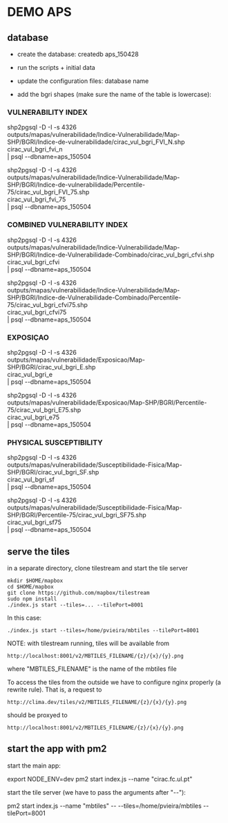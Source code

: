 # DEMO APS

## database
  - create the database: 
      createdb aps_150428

  - run the scripts + initial data

  - update the configuration files: database name

  - add the bgri shapes (make sure the name of the table is lowercase):

### VULNERABILITY INDEX

shp2pgsql -D -I -s 4326 \
outputs/mapas/vulnerabilidade/Indice-Vulnerabilidade/Map-SHP/BGRI/Indice-de-vulnerabilidade/cirac_vul_bgri_FVI_N.shp \
cirac_vul_bgri_fvi_n \
 |  psql --dbname=aps_150504


shp2pgsql -D -I -s 4326 \
outputs/mapas/vulnerabilidade/Indice-Vulnerabilidade/Map-SHP/BGRI/Indice-de-vulnerabilidade/Percentile-75/cirac_vul_bgri_FVI_75.shp \
cirac_vul_bgri_fvi_75 \
 |  psql --dbname=aps_150504



### COMBINED VULNERABILITY INDEX


shp2pgsql -D -I -s 4326 \
outputs/mapas/vulnerabilidade/Indice-Vulnerabilidade/Map-SHP/BGRI/Indice-de-Vulnerabilidade-Combinado/cirac_vul_bgri_cfvi.shp \
cirac_vul_bgri_cfvi \
 |  psql --dbname=aps_150504


shp2pgsql -D -I -s 4326 \
outputs/mapas/vulnerabilidade/Indice-Vulnerabilidade/Map-SHP/BGRI/Indice-de-Vulnerabilidade-Combinado/Percentile-75/cirac_vul_bgri_cfvi75.shp \
cirac_vul_bgri_cfvi75 \
 |  psql --dbname=aps_150504




### EXPOSIÇAO

shp2pgsql -D -I -s 4326 \
outputs/mapas/vulnerabilidade/Exposicao/Map-SHP/BGRI/cirac_vul_bgri_E.shp \
cirac_vul_bgri_e \
 |  psql --dbname=aps_150504


shp2pgsql -D -I -s 4326 \
outputs/mapas/vulnerabilidade/Exposicao/Map-SHP/BGRI/Percentile-75/cirac_vul_bgri_E75.shp \
cirac_vul_bgri_e75 \
 |  psql --dbname=aps_150504




### PHYSICAL SUSCEPTIBILITY


shp2pgsql -D -I -s 4326 \
outputs/mapas/vulnerabilidade/Susceptibilidade-Fisica/Map-SHP/BGRI/cirac_vul_bgri_SF.shp \
cirac_vul_bgri_sf \
 |  psql --dbname=aps_150504


shp2pgsql -D -I -s 4326 \
outputs/mapas/vulnerabilidade/Susceptibilidade-Fisica/Map-SHP/BGRI/Percentile-75/cirac_vul_bgri_SF75.shp \
cirac_vul_bgri_sf75 \
 |  psql --dbname=aps_150504





## serve the tiles

in a separate directory, clone tilestream and start the tile server

    mkdir $HOME/mapbox
    cd $HOME/mapbox
    git clone https://github.com/mapbox/tilestream
    sudo npm install
    ./index.js start --tiles=... --tilePort=8001

In this case:

    ./index.js start --tiles=/home/pvieira/mbtiles --tilePort=8001


NOTE: with tilestream running, tiles will be available from 

    http://localhost:8001/v2/MBTILES_FILENAME/{z}/{x}/{y}.png

where "MBTILES_FILENAME" is the name of the mbtiles file

To access the tiles from the outside we have to configure nginx properly (a rewrite rule). That is, a request to

    http://clima.dev/tiles/v2/MBTILES_FILENAME/{z}/{x}/{y}.png 

should be proxyed to

    http://localhost:8001/v2/MBTILES_FILENAME/{z}/{x}/{y}.png

## start the app with pm2

start the main app:

export NODE_ENV=dev
pm2 start index.js --name "cirac.fc.ul.pt"


start the tile server (we have to pass the arguments after "--"):

pm2 start index.js --name "mbtiles" -- --tiles=/home/pvieira/mbtiles --tilePort=8001


